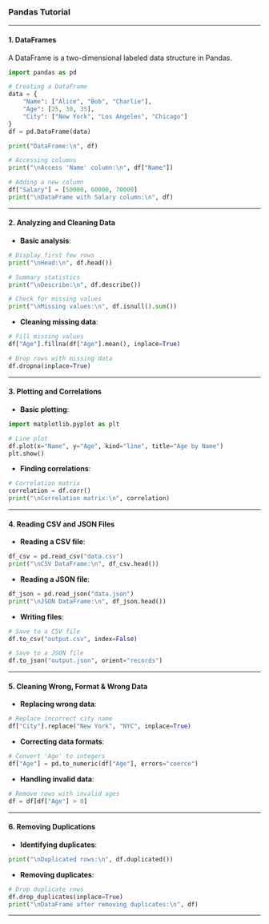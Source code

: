 ### Pandas Tutorial

---

#### **1. DataFrames**

A DataFrame is a two-dimensional labeled data structure in Pandas.

```python
import pandas as pd

# Creating a DataFrame
data = {
    "Name": ["Alice", "Bob", "Charlie"],
    "Age": [25, 30, 35],
    "City": ["New York", "Los Angeles", "Chicago"]
}
df = pd.DataFrame(data)

print("DataFrame:\n", df)

# Accessing columns
print("\nAccess 'Name' column:\n", df["Name"])

# Adding a new column
df["Salary"] = [50000, 60000, 70000]
print("\nDataFrame with Salary column:\n", df)
```

---

#### **2. Analyzing and Cleaning Data**

- **Basic analysis**:

```python
# Display first few rows
print("\nHead:\n", df.head())

# Summary statistics
print("\nDescribe:\n", df.describe())

# Check for missing values
print("\nMissing values:\n", df.isnull().sum())
```

- **Cleaning missing data**:

```python
# Fill missing values
df["Age"].fillna(df["Age"].mean(), inplace=True)

# Drop rows with missing data
df.dropna(inplace=True)
```

---

#### **3. Plotting and Correlations**

- **Basic plotting**:

```python
import matplotlib.pyplot as plt

# Line plot
df.plot(x="Name", y="Age", kind="line", title="Age by Name")
plt.show()
```

- **Finding correlations**:

```python
# Correlation matrix
correlation = df.corr()
print("\nCorrelation matrix:\n", correlation)
```

---

#### **4. Reading CSV and JSON Files**

- **Reading a CSV file**:

```python
df_csv = pd.read_csv("data.csv")
print("\nCSV DataFrame:\n", df_csv.head())
```

- **Reading a JSON file**:

```python
df_json = pd.read_json("data.json")
print("\nJSON DataFrame:\n", df_json.head())
```

- **Writing files**:

```python
# Save to a CSV file
df.to_csv("output.csv", index=False)

# Save to a JSON file
df.to_json("output.json", orient="records")
```

---

#### **5. Cleaning Wrong, Format & Wrong Data**

- **Replacing wrong data**:

```python
# Replace incorrect city name
df["City"].replace("New York", "NYC", inplace=True)
```

- **Correcting data formats**:

```python
# Convert 'Age' to integers
df["Age"] = pd.to_numeric(df["Age"], errors="coerce")
```

- **Handling invalid data**:

```python
# Remove rows with invalid ages
df = df[df["Age"] > 0]
```

---

#### **6. Removing Duplications**

- **Identifying duplicates**:

```python
print("\nDuplicated rows:\n", df.duplicated())
```

- **Removing duplicates**:

```python
# Drop duplicate rows
df.drop_duplicates(inplace=True)
print("\nDataFrame after removing duplicates:\n", df)
```

---
